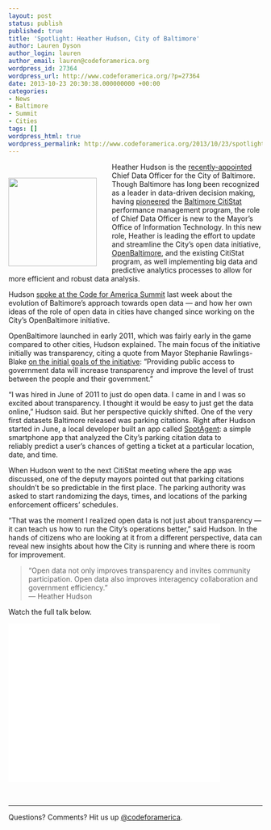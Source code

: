 ```yaml
---
layout: post
status: publish
published: true
title: 'Spotlight: Heather Hudson, City of Baltimore'
author: Lauren Dyson
author_login: lauren
author_email: lauren@codeforamerica.org
wordpress_id: 27364
wordpress_url: http://www.codeforamerica.org/?p=27364
date: 2013-10-23 20:30:38.000000000 +00:00
categories:
- News
- Baltimore
- Summit
- Cities
tags: []
wordpress_html: true
wordpress_permalink: http://www.codeforamerica.org/2013/10/23/spotlight-heather-hudson-baltimore/
---
```


<p><img alt="" src="http://www.codeforamerica.org/wp-content/uploads/2013/10/hudsoncircle.png" style="width: 175px; padding-top: 30px; padding-right: 30px; float: left;"/></p>
<p>Heather Hudson is the <a href="http://www.govtech.com/policy-management/Baltimore-Fills-New-Chief-Data-Officer-Role.html">recently-appointed</a> Chief Data Officer for the City of Baltimore. Though Baltimore has long been recognized as a leader in data-driven decision making, having <a href="http://articles.baltimoresun.com/2010-06-30/news/bs-ed-citistat-20100630_1_citistat-innovators-city-trash-and-recycling">pioneered</a> the <a href="http://www.baltimorecity.gov/Government/AgenciesDepartments/CitiStat.aspx">Baltimore CitiStat</a> performance management program, the role of Chief Data Officer is new to the Mayor’s Office of Information Technology. In this new role, Heather is leading the effort to update and streamline the City’s open data initiative, <a href="https://data.baltimorecity.gov/">OpenBaltimore</a>, and the existing CitiStat program, as well implementing big data and predictive analytics processes to allow for more efficient and robust data analysis.</p>
<p>Hudson <a href="http://www.youtube.com/watch?v=A7Ec7S7hUGE">spoke at the Code for America Summit</a> last week about the evolution of Baltimore’s approach towards open data — and how her own ideas of the role of open data in cities have changed since working on the City’s OpenBaltimore initiative.</p>
<p>OpenBaltimore launched in early 2011, which was fairly early in the game compared to other cities, Hudson explained. The main focus of the initiative initially was transparency, citing a quote from Mayor Stephanie Rawlings-Blake <a href="http://www.baltimorecity.gov/OfficeoftheMayor/NewsMedia/tabid/66/ID/883/Mayor_Rawlings-Blake_Signs_Executive_Order_Creating_Open_Data_Initiative_for_City_Government.aspx">on the initial goals of the initiative</a>: ”Providing public access to government data will increase transparency and improve the level of trust between the people and their government.”</p>
<p>“I was hired in June of 2011 to just do open data. I came in and I was so excited about transparency. I thought it would be easy to just get the data online,” Hudson said. But her perspective quickly shifted. One of the very first datasets Baltimore released was parking citations. Right after Hudson started in June, a local developer built an app called <a href="http://articles.baltimoresun.com/2011-03-14/business/bs-bz-balttech-spotagent-city-data-20110314_1_web-application-city-data-red-light-camera-ticket">SpotAgent</a>: a simple smartphone app that analyzed the City’s parking citation data to reliably predict a user’s chances of getting a ticket at a particular location, date, and time.</p>
<p>When Hudson went to the next CitiStat meeting where the app was discussed, one of the deputy mayors pointed out that parking citations shouldn’t be so predictable in the first place. The parking authority was asked to start randomizing the days, times, and locations of the parking enforcement officers’ schedules.</p>
<p>“That was the moment I realized open data is not just about transparency — it can teach us how to run the City’s operations better,” said Hudson. In the hands of citizens who are looking at it from a different perspective, data can reveal new insights about how the City is running and where there is room for improvement.</p>
<blockquote><p>“Open data not only improves transparency and invites community participation. Open data also improves interagency collaboration and government efficiency.”<br/>
— Heather Hudson</p></blockquote>
<p>Watch the full talk below.</p>
<p><iframe allowfullscreen="" frameborder="0" height="315" src="//www.youtube.com/embed/A7Ec7S7hUGE" width="420"></iframe></p>
<p> </p>
<hr/>
<p>Questions? Comments? Hit us up <a href="http://codeforamerica.org">@codeforamerica</a>.</p>

